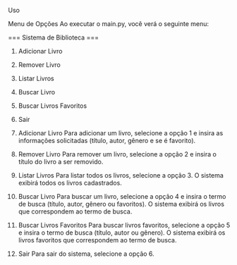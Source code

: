  Uso

Menu de Opções
Ao executar o main.py, você verá o seguinte menu:

=== Sistema de Biblioteca ===
1. Adicionar Livro
2. Remover Livro
3. Listar Livros
4. Buscar Livro
5. Buscar Livros Favoritos
6. Sair


1. Adicionar Livro
Para adicionar um livro, selecione a opção 1 e insira as informações solicitadas (título, autor, gênero e se é favorito).

2. Remover Livro
Para remover um livro, selecione a opção 2 e insira o título do livro a ser removido.

3. Listar Livros
Para listar todos os livros, selecione a opção 3. O sistema exibirá todos os livros cadastrados.

4. Buscar Livro
Para buscar um livro, selecione a opção 4 e insira o termo de busca (título, autor, gênero ou favoritos). O sistema exibirá os livros que correspondem ao termo de busca.

5. Buscar Livros Favoritos
Para buscar livros favoritos, selecione a opção 5 e insira o termo de busca (título, autor ou gênero). O sistema exibirá os livros favoritos que correspondem ao termo de busca.

6. Sair
Para sair do sistema, selecione a opção 6.

